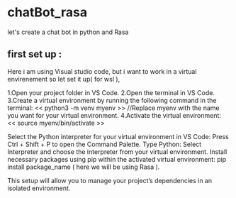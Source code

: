 # chatBot_rasa
let's create a chat bot in python and Rasa

## first set up :

Here i am using Visual studio code, but i want to work in a virtual envirenement so let set it up( for wsl ), 

1.Open your project folder in VS Code.
2.Open the terminal in VS Code.
3.Create a virtual environment by running the following command in the terminal:
<< python3 -m venv myenv >>
//Replace myenv with the name you want for your virtual environment.
4.Activate the virtual environment:
<< source myenv/bin/activate >>

Select the Python interpreter for your virtual environment in VS Code:
Press Ctrl + Shift + P to open the Command Palette.
Type Python: Select Interpreter and choose the interpreter from your virtual environment.
Install necessary packages using pip within the activated virtual environment:
pip install package_name ( here we will be using Rasa ).

This setup will allow you to manage your project’s dependencies in an isolated environment.

